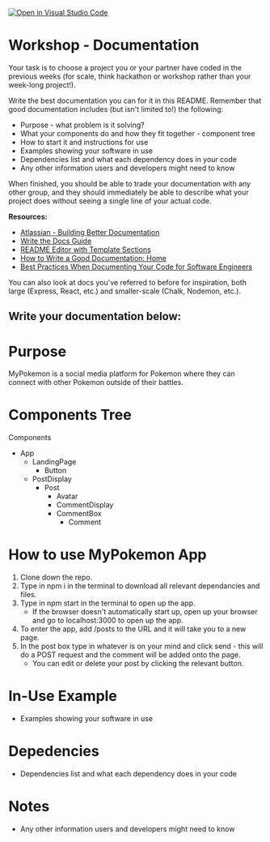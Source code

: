 [![Open in Visual Studio Code](https://classroom.github.com/assets/open-in-vscode-f059dc9a6f8d3a56e377f745f24479a46679e63a5d9fe6f495e02850cd0d8118.svg)](https://classroom.github.com/online_ide?assignment_repo_id=6785551&assignment_repo_type=AssignmentRepo)
# Workshop - Documentation

Your task is to choose a project you or your partner have coded in the previous weeks (for scale, think hackathon or workshop rather than your week-long project!).

Write the best documentation you can for it in this README. Remember that good documentation includes (but isn't limited to!) the following:

-  Purpose - what problem is it solving?
-  What your components do and how they fit together - component tree
-  How to start it and instructions for use
-  Examples showing your software in use
-  Dependencies list and what each dependency does in your code
-  Any other information users and developers might need to know

When finished, you should be able to trade your documentation with any other group, and they should immediately be able to describe what your project does without seeing a single line of your actual code.

**Resources:**

- [Atlassian - Building Better Documentation](https://www.atlassian.com/software/confluence/documentation)
- [Write the Docs Guide](https://www.writethedocs.org/guide/writing/beginners-guide-to-docs/)
- [README Editor with Template Sections](https://readme.so/editor)
- [How to Write a Good Documentation: Home](https://guides.lib.berkeley.edu/how-to-write-good-documentation)
- [Best Practices When Documenting Your Code for Software Engineers](https://betterprogramming.pub/best-practices-when-documenting-your-code-for-software-engineers-941f0897aa0)

You can also look at docs you've referred to before for inspiration, both large (Express, React, etc.) and smaller-scale (Chalk, Nodemon, etc.).

## Write your documentation below:


# Purpose
MyPokemon is a social media platform for Pokemon where they can connect with other Pokemon outside of their battles.


# Components Tree
Components
- App
    - LandingPage
        - Button
    - PostDisplay
        - Post
            - Avatar
            - CommentDisplay
            - CommentBox
                - Comment


# How to use MyPokemon App
1. Clone down the repo.
2. Type in npm i in the terminal to download all relevant dependancies and files.
3. Type in npm start in the terminal to open up the app.
    - If the browser doesn't automatically start up, open up your browser and go to localhost:3000 to open up the app.
4. To enter the app, add /posts to the URL and it will take you to a new page.
5. In the post box type in whatever is on your mind and click send - this will do a POST request and the comment will be added onto the page.
    - You can edit or delete your post by clicking the relevant button.

# In-Use Example
-  Examples showing your software in use

# Depedencies
-  Dependencies list and what each dependency does in your code

# Notes
-  Any other information users and developers might need to know